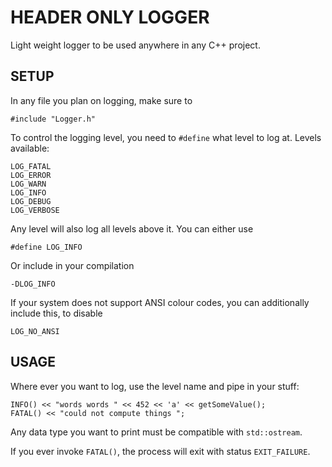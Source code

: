 # HEADER ONLY LOGGER

Light weight logger to be used anywhere in any C++ project.

## SETUP

In any file you plan on logging, make sure to
```
#include "Logger.h"
```

To control the logging level, you need to `#define` what level to log at. Levels available:
```
LOG_FATAL
LOG_ERROR
LOG_WARN
LOG_INFO
LOG_DEBUG
LOG_VERBOSE
```

Any level will also log all levels above it. You can either use
```
#define LOG_INFO
```
Or include in your compilation  
```
-DLOG_INFO
```

If your system does not support ANSI colour codes, you can additionally include this, to disable
```
LOG_NO_ANSI
```

## USAGE

Where ever you want to log, use the level name and pipe in your stuff:
```
INFO() << "words words " << 452 << 'a' << getSomeValue();
FATAL() << "could not compute things ";
```

Any data type you want to print must be compatible with `std::ostream`.

If you ever invoke `FATAL()`, the process will exit with status `EXIT_FAILURE`.
